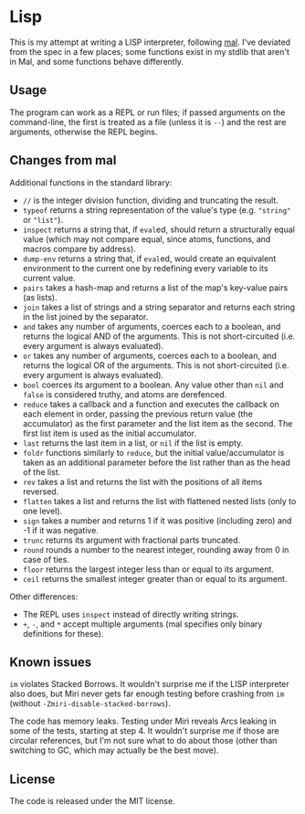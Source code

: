 # Lisp

This is my attempt at writing a LISP interpreter, following [mal](https://github.com/kanaka/mal). I've deviated from the spec in a few places; some functions exist in my stdlib that aren't in Mal, and some functions behave differently.

## Usage

The program can work as a REPL or run files; if passed arguments on the command-line, the first is treated as a file (unless it is `--`) and the rest are arguments, otherwise the REPL begins.

## Changes from mal

Additional functions in the standard library:

- `//` is the integer division function, dividing and truncating the result.
- `typeof` returns a string representation of the value's type (e.g. `"string"` or `"list"`).
- `inspect` returns a string that, if `eval`ed, should return a structurally equal value (which may not compare equal, since atoms, functions, and macros compare by address).
- `dump-env` returns a string that, if `eval`ed, would create an equivalent environment to the current one by redefining every variable to its current value.
- `pairs` takes a hash-map and returns a list of the map's key-value pairs (as lists).
- `join` takes a list of strings and a string separator and returns each string in the list joined by the separator.
- `and` takes any number of arguments, coerces each to a boolean, and returns the logical AND of the arguments. This is not short-circuited (i.e. every argument is always evaluated).
- `or` takes any number of arguments, coerces each to a boolean, and returns the logical OR of the arguments. This is not short-circuited (i.e. every argument is always evaluated).
- `bool` coerces its argument to a boolean. Any value other than `nil` and `false` is considered truthy, and atoms are derefenced.
- `reduce` takes a callback and a function and executes the callback on each element in order, passing the previous return value (the accumulator) as the first parameter and the list item as the second. The first list item is used as the initial accumulator.
- `last` returns the last item in a list, or `nil` if the list is empty.
- `foldr` functions similarly to `reduce`, but the initial value/accumulator is taken as an additional parameter before the list rather than as the head of the list.
- `rev` takes a list and returns the list with the positions of all items reversed.
- `flatten` takes a list and returns the list with flattened nested lists (only to one level).
- `sign` takes a number and returns 1 if it was positive (including zero) and -1 if it was negative.
- `trunc` returns its argument with fractional parts truncated.
- `round` rounds a number to the nearest integer, rounding away from 0 in case of ties.
- `floor` returns the largest integer less than or equal to its argument.
- `ceil` returns the smallest integer greater than or equal to its argument.

Other differences:

- The REPL uses `inspect` instead of directly writing strings.
- `+`, `-`, and `*` accept multiple arguments (mal specifies only binary definitions for these).

## Known issues

`im` violates Stacked Borrows. It wouldn't surprise me if the LISP interpreter also does, but Miri never gets far enough testing before crashing from `im` (without `-Zmiri-disable-stacked-borrows`).

The code has memory leaks. Testing under Miri reveals Arcs leaking in some of the tests, starting at step 4. It wouldn't surprise me if those are circular references, but I'm not sure what to do about those (other than switching to GC, which may actually be the best move).

## License

The code is released under the MIT license.
